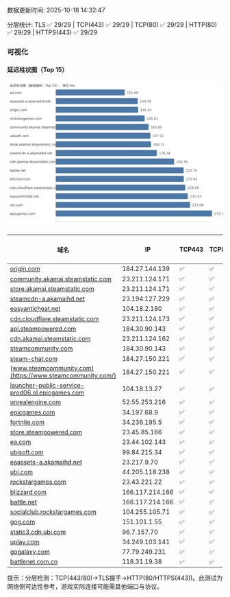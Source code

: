 数据更新时间: 2025-10-18 14:32:47

分层统计: TLS ✅ 29/29 | TCP(443) ✅ 29/29 | TCP(80) ✅ 29/29 | HTTP(80) ✅ 29/29 | HTTPS(443) ✅ 29/29

### 可视化

#### 延迟柱状图（Top 15）

![Latency Chart](latency_chart.svg)

| 域名 | IP | TCP443 | TCP80 | TLS 握手 | HTTP(80) | 状态码 | HTTPS(443) | 状态码(HTTPS) | 延迟(ms) |
|---|---|---|---|---|---|---|---|---|---|
| [origin.com](https://origin.com/) | 184.27.144.139 | ✅ | ✅ | ✅ | ✅ | 301 | ✅ | 301 | 145.34 |
| [community.akamai.steamstatic.com](https://community.akamai.steamstatic.com/) | 23.211.124.171 | ✅ | ✅ | ✅ | ✅ | 403 | ✅ | 403 | 163.85 |
| [store.akamai.steamstatic.com](https://store.akamai.steamstatic.com/) | 23.211.124.171 | ✅ | ✅ | ✅ | ✅ | 403 | ✅ | 403 | 168.13 |
| [steamcdn-a.akamaihd.net](https://steamcdn-a.akamaihd.net/) | 23.194.127.229 | ✅ | ✅ | ✅ | ✅ | 200 | ✅ | 200 | 178.34 |
| [easyanticheat.net](https://easyanticheat.net/) | 104.18.2.180 | ✅ | ✅ | ✅ | ✅ | 301 | ✅ | 301 | 232.93 |
| [cdn.cloudflare.steamstatic.com](https://cdn.cloudflare.steamstatic.com/) | 23.211.124.173 | ✅ | ✅ | ✅ | ✅ | 200 | ✅ | 301 | 228.49 |
| [api.steampowered.com](https://api.steampowered.com/) | 184.30.90.143 | ✅ | ✅ | ✅ | ✅ | 404 | ✅ | 404 | 286.14 |
| [cdn.akamai.steamstatic.com](https://cdn.akamai.steamstatic.com/) | 23.211.124.162 | ✅ | ✅ | ✅ | ✅ | 200 | ✅ | 200 | 208.78 |
| [steamcommunity.com](https://steamcommunity.com/) | 184.30.90.143 | ✅ | ✅ | ✅ | ✅ | 302 | ✅ | 200 | 353.95 |
| [steam-chat.com](https://steam-chat.com/) | 184.27.150.221 | ✅ | ✅ | ✅ | ✅ | 302 | ✅ | 404 | 302.16 |
| [www.steamcommunity.com](https://www.steamcommunity.com/) | 184.27.150.221 | ✅ | ✅ | ✅ | ✅ | 302 | ✅ | 302 | 275.85 |
| [launcher-public-service-prod06.ol.epicgames.com](https://launcher-public-service-prod06.ol.epicgames.com/) | 104.18.13.27 | ✅ | ✅ | ✅ | ✅ | 404 | ✅ | 404 | 314.46 |
| [unrealengine.com](https://unrealengine.com/) | 52.55.253.216 | ✅ | ✅ | ✅ | ✅ | 301 | ✅ | 301 | 298.17 |
| [epicgames.com](https://epicgames.com/) | 34.197.68.9 | ✅ | ✅ | ✅ | ✅ | 301 | ✅ | 302 | 275.71 |
| [fortnite.com](https://fortnite.com/) | 34.236.195.5 | ✅ | ✅ | ✅ | ✅ | 301 | ✅ | 301 | 279.05 |
| [store.steampowered.com](https://store.steampowered.com/) | 23.45.85.166 | ✅ | ✅ | ✅ | ✅ | 302 | ✅ | 200 | 361.61 |
| [ea.com](https://ea.com/) | 23.44.102.143 | ✅ | ✅ | ✅ | ✅ | 301 | ✅ | 301 | 121.68 |
| [ubisoft.com](https://ubisoft.com/) | 99.84.215.34 | ✅ | ✅ | ✅ | ✅ | 301 | ✅ | 301 | 167.02 |
| [eaassets-a.akamaihd.net](https://eaassets-a.akamaihd.net/) | 23.217.9.70 | ✅ | ✅ | ✅ | ✅ | 404 | ✅ | 404 | 144.58 |
| [ubi.com](https://ubi.com/) | 44.205.118.238 | ✅ | ✅ | ✅ | ✅ | 301 | ✅ | 301 | 237.06 |
| [rockstargames.com](https://rockstargames.com/) | 23.43.221.22 | ✅ | ✅ | ✅ | ✅ | 301 | ✅ | 301 | 156.81 |
| [blizzard.com](https://blizzard.com/) | 166.117.214.166 | ✅ | ✅ | ✅ | ✅ | 302 | ✅ | 302 | 225.94 |
| [battle.net](https://battle.net/) | 166.117.214.166 | ✅ | ✅ | ✅ | ✅ | 301 | ✅ | 301 | 225.7 |
| [socialclub.rockstargames.com](https://socialclub.rockstargames.com/) | 104.255.105.71 | ✅ | ✅ | ✅ | ✅ | 301 | ✅ | 307 | 293.49 |
| [gog.com](https://gog.com/) | 151.101.1.55 | ✅ | ✅ | ✅ | ✅ | 301 | ✅ | 301 | 685.4 |
| [static3.cdn.ubi.com](https://static3.cdn.ubi.com/) | 96.7.157.70 | ✅ | ✅ | ✅ | ✅ | 401 | ✅ | 401 | 745.29 |
| [uplay.com](https://uplay.com/) | 34.249.103.141 | ✅ | ✅ | ✅ | ✅ | 301 | ✅ | 301 | 456.71 |
| [gogalaxy.com](https://gogalaxy.com/) | 77.79.249.231 | ✅ | ✅ | ✅ | ✅ | 301 | ✅ | 301 | 569.47 |
| [battlenet.com.cn](https://battlenet.com.cn/) | 118.31.19.38 | ✅ | ✅ | ✅ | ✅ | 308 | ✅ | 302 | 984.34 |

提示：分层检测：TCP(443/80)→TLS握手→HTTP(80/HTTPS(443))。此测试为网络侧可达性参考，游戏实际连接可能需其他端口与协议。